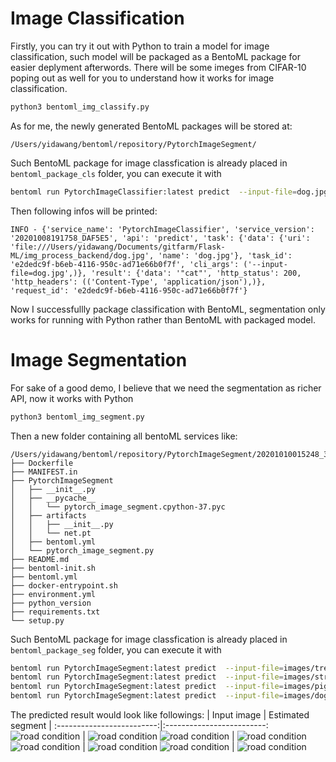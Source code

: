 # Image Classification

Firstly, you can try it out with Python to train a model for image classification, such model will be packaged as a BentoML package for easier deplyment afterwords.
There will be some imeges from CIFAR-10 poping out as well for you to understand how it works for image classification.
```python
python3 bentoml_img_classify.py
```

As for me, the newly generated BentoML packages will be stored at:
```
/Users/yidawang/bentoml/repository/PytorchImageSegment/
```

Such BentoML package for image classfication is already placed in `bentoml_package_cls` folder, you can execute it with 
```bash
bentoml run PytorchImageClassifier:latest predict  --input-file=dog.jpg
```

Then following infos will be printed:
```
INFO - {'service_name': 'PytorchImageClassifier', 'service_version': '20201008191758_DAF5E5', 'api': 'predict', 'task': {'data': {'uri': 'file:///Users/yidawang/Documents/gitfarm/Flask-ML/img_process_backend/dog.jpg', 'name': 'dog.jpg'}, 'task_id': 'e2dedc9f-b6eb-4116-950c-ad71e66b0f7f', 'cli_args': ('--input-file=dog.jpg',)}, 'result': {'data': '"cat"', 'http_status': 200, 'http_headers': (('Content-Type', 'application/json'),)}, 'request_id': 'e2dedc9f-b6eb-4116-950c-ad71e66b0f7f'}
```

Now I successfullly package classification with BentoML, segmentation only works for running with Python rather than BentoML with packaged model.

# Image Segmentation
For sake of a good demo, I believe that we need the segmentation as richer API, now it works with Python

```python
python3 bentoml_img_segment.py
```
Then a new folder containing all bentoML services like:
```
/Users/yidawang/bentoml/repository/PytorchImageSegment/20201010015248_3360B3
├── Dockerfile
├── MANIFEST.in
├── PytorchImageSegment
│   ├── __init__.py
│   ├── __pycache__
│   │   └── pytorch_image_segment.cpython-37.pyc
│   ├── artifacts
│   │   ├── __init__.py
│   │   └── net.pt
│   ├── bentoml.yml
│   └── pytorch_image_segment.py
├── README.md
├── bentoml-init.sh
├── bentoml.yml
├── docker-entrypoint.sh
├── environment.yml
├── python_version
├── requirements.txt
└── setup.py
```

Such BentoML package for image classfication is already placed in `bentoml_package_seg` folder, you can execute it with 
```bash
bentoml run PytorchImageSegment:latest predict  --input-file=images/trees.jpg
bentoml run PytorchImageSegment:latest predict  --input-file=images/street.jpg
bentoml run PytorchImageSegment:latest predict  --input-file=images/pig.jpg
bentoml run PytorchImageSegment:latest predict  --input-file=images/dog.jpg
```
The predicted result would look like followings:
| Input image | Estimated segment |
:-------------------------:|:-------------------------:
 <img src="images/dog.jpg" alt="road condition" frameborder="0" style="border:0" > | <img src="images/dog_seg.png" alt="road condition" frameborder="0" style="border:0" >
 <img src="images/people.jpg" alt="road condition" frameborder="0" style="border:0" > | <img src="images/people_seg.png" alt="road condition" frameborder="0" style="border:0" >
 <img src="images/street.jpg" alt="road condition" frameborder="0" style="border:0" > | <img src="images/street_seg.png" alt="road condition" frameborder="0" style="border:0" >
 <img src="images/pig.jpg" alt="road condition" frameborder="0" style="border:0" > | <img src="images/pig_seg.png" alt="road condition" frameborder="0" style="border:0" >
